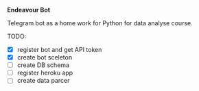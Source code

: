 **Endeavour Bot**

Telegram bot as a home work for Python for data analyse course.

TODO:

* [X] register bot and get API token
* [X] create bot sceleton
* [ ] create DB schema
* [ ] register heroku app
* [ ] create data parcer
